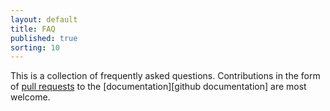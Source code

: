 ```yaml
---
layout: default
title: FAQ
published: true
sorting: 10
---
```


This is a collection of frequently asked questions. Contributions in the form of
[pull requests](https://help.github.com/articles/using-pull-requests/) to the
[documentation][github documentation] are most welcome.
